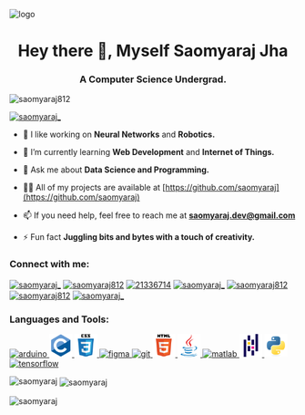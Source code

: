 ![logo](https://github.com/saomyaraj812/saomyaraj812/blob/main/LinkedIn%20Banner.png)

<h1 align="center">Hey there 👋, Myself Saomyaraj Jha</h1>
<h3 align="center">A Computer Science Undergrad.</h3>

<p align="left"> <img src="https://komarev.com/ghpvc/?username=saomyaraj812&label=Profile%20views&color=0e75b6&style=flat" alt="saomyaraj812" /> </p>

<p align="left"> <a href="https://twitter.com/saomyaraj_" target="blank"><img src="https://img.shields.io/twitter/follow/saomyaraj_?logo=twitter&style=for-the-badge" alt="saomyaraj_" /></a> </p>

- 🔭 I like working on **Neural Networks** and **Robotics.**

- 🌱 I’m currently learning **Web Development** and **Internet of Things.**

- 💬 Ask me about **Data Science and Programming.**

- 👨‍💻 All of my projects are available at [https://github.com/saomyaraj](https://github.com/saomyaraj)

- 📫 If you need help, feel free to reach me at **saomyaraj.dev@gmail.com**

- ⚡ Fun fact **Juggling bits and bytes with a touch of creativity.**

<h3 align="left">Connect with me:</h3>
<p align="left">
<a href="https://twitter.com/saomyaraj_" target="blank"><img align="center" src="https://raw.githubusercontent.com/rahuldkjain/github-profile-readme-generator/master/src/images/icons/Social/twitter.svg" alt="saomyaraj_" height="30" width="40" /></a>
<a href="https://linkedin.com/in/saomyaraj812" target="blank"><img align="center" src="https://raw.githubusercontent.com/rahuldkjain/github-profile-readme-generator/master/src/images/icons/Social/linked-in-alt.svg" alt="saomyaraj812" height="30" width="40" /></a>
<a href="https://stackoverflow.com/users/21336714" target="blank"><img align="center" src="https://raw.githubusercontent.com/rahuldkjain/github-profile-readme-generator/master/src/images/icons/Social/stack-overflow.svg" alt="21336714" height="30" width="40" /></a>
<a href="https://instagram.com/saomyaraj_" target="blank"><img align="center" src="https://raw.githubusercontent.com/rahuldkjain/github-profile-readme-generator/master/src/images/icons/Social/instagram.svg" alt="saomyaraj_" height="30" width="40" /></a>
<a href="https://www.codechef.com/users/saomyaraj812" target="blank"><img align="center" src="https://cdn.jsdelivr.net/npm/simple-icons@3.1.0/icons/codechef.svg" alt="saomyaraj812" height="30" width="40" /></a>
<a href="https://www.hackerrank.com/saomyaraj812" target="blank"><img align="center" src="https://raw.githubusercontent.com/rahuldkjain/github-profile-readme-generator/master/src/images/icons/Social/hackerrank.svg" alt="saomyaraj812" height="30" width="40" /></a>
<a href="https://www.leetcode.com/saomyaraj_" target="blank"><img align="center" src="https://raw.githubusercontent.com/rahuldkjain/github-profile-readme-generator/master/src/images/icons/Social/leet-code.svg" alt="saomyaraj_" height="30" width="40" /></a>
</p>

<h3 align="left">Languages and Tools:</h3>
<p align="left"> <a href="https://www.arduino.cc/" target="_blank" rel="noreferrer"> <img src="https://cdn.worldvectorlogo.com/logos/arduino-1.svg" alt="arduino" width="40" height="40"/> </a> <a href="https://www.cprogramming.com/" target="_blank" rel="noreferrer"> <img src="https://raw.githubusercontent.com/devicons/devicon/master/icons/c/c-original.svg" alt="c" width="40" height="40"/> </a> <a href="https://www.w3schools.com/css/" target="_blank" rel="noreferrer"> <img src="https://raw.githubusercontent.com/devicons/devicon/master/icons/css3/css3-original-wordmark.svg" alt="css3" width="40" height="40"/> </a> <a href="https://www.figma.com/" target="_blank" rel="noreferrer"> <img src="https://www.vectorlogo.zone/logos/figma/figma-icon.svg" alt="figma" width="40" height="40"/> </a> <a href="https://git-scm.com/" target="_blank" rel="noreferrer"> <img src="https://www.vectorlogo.zone/logos/git-scm/git-scm-icon.svg" alt="git" width="40" height="40"/> </a> <a href="https://www.w3.org/html/" target="_blank" rel="noreferrer"> <img src="https://raw.githubusercontent.com/devicons/devicon/master/icons/html5/html5-original-wordmark.svg" alt="html5" width="40" height="40"/> </a> <a href="https://www.java.com" target="_blank" rel="noreferrer"> <img src="https://raw.githubusercontent.com/devicons/devicon/master/icons/java/java-original.svg" alt="java" width="40" height="40"/> </a> <a href="https://www.mathworks.com/" target="_blank" rel="noreferrer"> <img src="https://upload.wikimedia.org/wikipedia/commons/2/21/Matlab_Logo.png" alt="matlab" width="40" height="40"/> </a> <a href="https://pandas.pydata.org/" target="_blank" rel="noreferrer"> <img src="https://raw.githubusercontent.com/devicons/devicon/2ae2a900d2f041da66e950e4d48052658d850630/icons/pandas/pandas-original.svg" alt="pandas" width="40" height="40"/> </a> <a href="https://www.python.org" target="_blank" rel="noreferrer"> <img src="https://raw.githubusercontent.com/devicons/devicon/master/icons/python/python-original.svg" alt="python" width="40" height="40"/> </a> <a href="https://www.tensorflow.org" target="_blank" rel="noreferrer"> <img src="https://www.vectorlogo.zone/logos/tensorflow/tensorflow-icon.svg" alt="tensorflow" width="40" height="40"/> </a> </p>

<p><img align="left" src="https://github-readme-stats.vercel.app/api/top-langs?username=saomyaraj&show_icons=true&locale=en&layout=compact" alt="saomyaraj" /></p>

<p>&nbsp;<img align="center" src="https://github-readme-stats.vercel.app/api?username=saomyaraj&show_icons=true&locale=en" alt="saomyaraj" /></p>

<p><img align="center" src="https://github-readme-streak-stats.herokuapp.com/?user=saomyaraj&" alt="saomyaraj" /></p>
